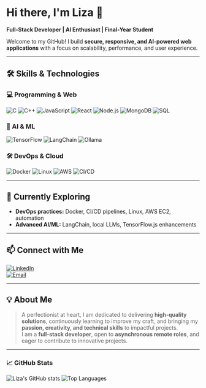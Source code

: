 # Hi there, I'm Liza 👋

**Full-Stack Developer | AI Enthusiast | Final-Year Student**  

Welcome to my GitHub! I build **secure, responsive, and AI-powered web applications** with a focus on scalability, performance, and user experience.

---

## 🛠️ Skills & Technologies

### 💻 Programming & Web
![C](https://img.shields.io/badge/C-00599C?style=for-the-badge&logo=c&logoColor=white)
![C++](https://img.shields.io/badge/C++-00599C?style=for-the-badge&logo=c%2B%2B&logoColor=white)
![JavaScript](https://img.shields.io/badge/JavaScript-F7DF1E?style=for-the-badge&logo=javascript&logoColor=black)
![React](https://img.shields.io/badge/React-61DAFB?style=for-the-badge&logo=react&logoColor=black)
![Node.js](https://img.shields.io/badge/Node.js-339933?style=for-the-badge&logo=node.js&logoColor=white)
![MongoDB](https://img.shields.io/badge/MongoDB-47A248?style=for-the-badge&logo=mongodb&logoColor=white)
![SQL](https://img.shields.io/badge/SQL-00758F?style=for-the-badge&logo=mysql&logoColor=white)

### 🤖 AI & ML
![TensorFlow](https://img.shields.io/badge/TensorFlow-FF6F00?style=for-the-badge&logo=tensorflow&logoColor=white)
![LangChain](https://img.shields.io/badge/LangChain-000000?style=for-the-badge&logo=python&logoColor=white)
![Ollama](https://img.shields.io/badge/Ollama-008080?style=for-the-badge&logo=python&logoColor=white)

### 🛠️ DevOps & Cloud
![Docker](https://img.shields.io/badge/Docker-2496ED?style=for-the-badge&logo=docker&logoColor=white)
![Linux](https://img.shields.io/badge/Linux-FCC624?style=for-the-badge&logo=linux&logoColor=black)
![AWS](https://img.shields.io/badge/AWS-232F3E?style=for-the-badge&logo=amazon-aws&logoColor=white)
![CI/CD](https://img.shields.io/badge/CI/CD-008000?style=for-the-badge&logo=github&logoColor=white)

---

## 🌱 Currently Exploring
- **DevOps practices:** Docker, CI/CD pipelines, Linux, AWS EC2, automation  
- **Advanced AI/ML:** LangChain, local LLMs, TensorFlow.js enhancements  

---

## 📫 Connect with Me
[![LinkedIn](https://img.shields.io/badge/LinkedIn-0A66C2?style=for-the-badge&logo=linkedin&logoColor=white)](https://www.linkedin.com/in/liza-2322a7257)  
[![Email](https://img.shields.io/badge/Email-D14836?style=for-the-badge&logo=gmail&logoColor=white)](mailto:liza261204@gmail.com)

---

## 💡 About Me
> A perfectionist at heart, I am dedicated to delivering **high-quality solutions**, continuously learning to improve my craft, and bringing my **passion, creativity, and technical skills** to impactful projects.  
> I am a **full-stack developer**, open to **asynchronous remote roles**, and eager to contribute to innovative projects.

---

### 📈 GitHub Stats
![Liza's GitHub stats](https://github-readme-stats.vercel.app/api?username=Assistance26&show_icons=true&theme=tokyonight)
![Top Languages](https://github-readme-stats.vercel.app/api/top-langs/?username=Assistance26&layout=compact&theme=tokyonight)
